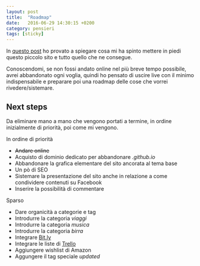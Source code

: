 ```yaml
---
layout: post
title:  "Roadmap"
date:   2016-06-29 14:30:15 +0200
category: pensieri
tags: [sticky]
---
```

In [questo post](/pensieri/2016/06/29/fase-1-l-inizio.html) ho provato a spiegare cosa mi ha spinto mettere in piedi questo piccolo sito e tutto quello che ne consegue.

Conoscendomi, se non fossi andato online nel più breve tempo possibile, avrei abbandonato ogni voglia, quindi ho pensato di uscire live con il minimo indispensabile e preparare poi una roadmap delle cose che vorrei rivedere/sistemare.

## Next steps

Da eliminare mano a mano che vengono portati a termine, in ordine inizialmente di priorità, poi come mi vengono.

In ordine di priorità

- <s>Andare online</s>
- Acquisto di dominio dedicato per abbandonare *.github.io*
- Abbandonare la grafica elementare del sito ancorata al tema base
- Un pò di SEO
- Sistemare la presentazione del sito anche in relazione a come condividere contenuti su Facebook
- Inserire la possibilità di commentare

Sparso

- Dare organicità a categorie e tag
- Introdurre la categoria *viaggi*
- Introdurre la categoria *musica*
- Introdurre la categoria *birra*
- Integrare [Bit.ly](https://bitly.com/)
- Integrare le liste di [Trello](https://trello.com)
- Aggiungere wishlist di Amazon
- Aggungere il tag speciale *updated*
